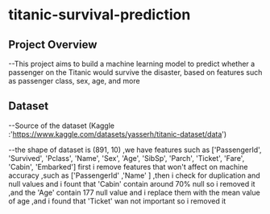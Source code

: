 # titanic-survival-prediction

## Project Overview

 --This project aims to build a machine learning model to predict whether a passenger on the Titanic would survive the disaster, based on features such as passenger class, sex, age, and more

## Dataset
--Source of the dataset (Kaggle :'https://www.kaggle.com/datasets/yasserh/titanic-dataset/data')

--the shape of dataset is (891, 10) ,we have features such as ['PassengerId', 'Survived', 'Pclass', 'Name', 'Sex', 'Age', 'SibSp', 'Parch', 'Ticket', 'Fare', 'Cabin', 'Embarked']
  first i remove features that won't affect on machine accuracy  ,such as ['PassengerId' ,'Name' ] ,then i check for duplication and null values and i fount that 
  'Cabin' contain around 70% null so i removed it ,and the 'Age' contain 177 null value and i replace them with the mean value of age ,and i found that 'Ticket' wan not important so 
  i removed it 




 
